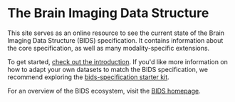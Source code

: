 # The Brain Imaging Data Structure

This site serves as an online resource to see the current state of the
Brain Imaging Data Structure (BIDS) specification. It contains information
about the core specification, as well as many modality-specific extensions.

To get started, [check out the introduction](01-introduction.md). If you'd like
more information on how to adapt your own datasets to match the BIDS
specification, we recommend exploring the [bids-specification starter kit](https://github.com/bids-standard/bids-starter-kit).

For an overview of the BIDS ecosystem, visit the [BIDS homepage](bids.neuroimaging.io).

